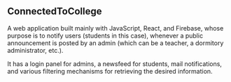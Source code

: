 ## ConnectedToCollege

A web application built mainly with JavaScript, React, and Firebase, whose purpose is to notify users (students in this case), whenever a public announcement is posted by an admin (which can be a teacher, a dormitory administrator, etc.).  

It has a login panel for admins, a newsfeed for students, mail notifications, and various filtering mechanisms for retrieving the desired information.
